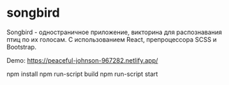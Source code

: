 # songbird

Songbird - одностраничное приложение, викторина для распознавания птиц по их голосам.
С использованием React, препроцессора SCSS и Bootstrap.

Demo: https://peaceful-johnson-967282.netlify.app/

npm install
npm run-script build
npm run-script start
